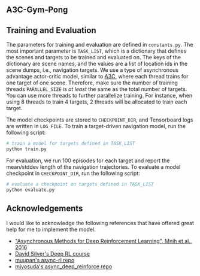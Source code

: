 ## A3C-Gym-Pong

## Training and Evaluation
The parameters for training and evaluation are defined in ```constants.py```. The most important parameter is ```TASK_LIST```, which is a dictionary that defines the scenes and targets to be trained and evaluated on. The keys of the dictionary are scene names, and the values are a list of location ids in the scene dumps, i.e., navigation targets. We use a type of asynchronous advantage actor-critic model, similar to [A3C](https://arxiv.org/abs/1602.01783), where each thread trains for one target of one scene. Therefore, make sure the number of training threads ```PARALLEL_SIZE``` is *at least* the same as the total number of targets. You can use more threads to further parallelize training. For instance, when using 8 threads to train 4 targets, 2 threads will be allocated to train each target.

The model checkpoints are stored to ```CHECKPOINT_DIR```, and Tensorboard logs are written in ```LOG_FILE```. To train a target-driven navigation model, run the following script:
```bash
# train a model for targets defined in TASK_LIST
python train.py
```

For evaluation, we run 100 episodes for each target and report the mean/stddev length of the navigation trajectories. To evaluate a model checkpoint in ```CHECKPOINT_DIR```, run the following script:
```bash
# evaluate a checkpoint on targets defined in TASK_LIST
python evaluate.py
```

## Acknowledgements
I would like to acknowledge the following references that have offered great help for me to implement the model.
* ["Asynchronous Methods for Deep Reinforcement Learning", Mnih et al., 2016](https://arxiv.org/abs/1602.01783)
* [David Silver's Deep RL course](http://www0.cs.ucl.ac.uk/staff/d.silver/web/Teaching.html)
* [muupan's async-rl repo](https://github.com/muupan/async-rl/wiki)
* [miyosuda's async_deep_reinforce repo](https://github.com/miyosuda/async_deep_reinforce)

